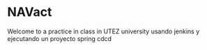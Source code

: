 # NAVact
Welcome to a practice in class in UTEZ university usando jenkins y ejecutando un proyecto spring cdcd


